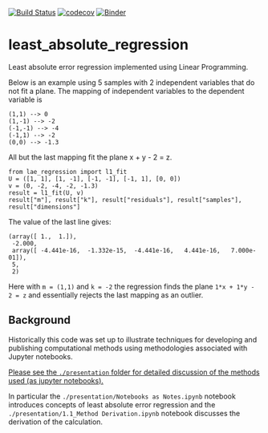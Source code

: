 [![Build Status](https://travis-ci.org/AaronWatters/least_absolute_regression.svg?branch=master)](https://travis-ci.org/AaronWatters/least_absolute_regression)
[![codecov](https://codecov.io/gh/AaronWatters/least_absolute_regression/branch/master/graph/badge.svg)](https://codecov.io/gh/AaronWatters/least_absolute_regression)
[![Binder](https://mybinder.org/badge.svg)](https://mybinder.org/v2/gh/AaronWatters/least_absolute_regression/master)


# least_absolute_regression

Least absolute error regression implemented using Linear Programming.

Below is an example using 5 samples with 2 independent variables that do not fit a plane.
The mapping of independent variables to the dependent variable is
```
(1,1) --> 0
(1,-1) --> -2
(-1,-1) --> -4
(-1,1) --> -2
(0,0) --> -1.3
```
All but the last mapping fit the plane x + y - 2 = z.

```
from lae_regression import l1_fit
U = ([1, 1], [1, -1], [-1, -1], [-1, 1], [0, 0])
v = (0, -2, -4, -2, -1.3)
result = l1_fit(U, v)
result["m"], result["k"], result["residuals"], result["samples"], result["dimensions"]
```

The value of the last line gives:

```
(array([ 1.,  1.]),
 -2.000,
 array([ -4.441e-16,  -1.332e-15,  -4.441e-16,   4.441e-16,   7.000e-01]),
 5,
 2)
```

Here with `m = (1,1)` and `k = -2` the regression finds the plane
`1*x + 1*y - 2 = z` and essentially rejects the last mapping as an
outlier.

## Background

Historically this code was set up to illustrate techniques for
developing and publishing computational methods using methodologies
associated with Jupyter notebooks.

[Please see the `./presentation` folder for detailed discussion
of the methods used (as jupyter notebooks).](./presentation)

In particular the 
`./presentation/Notebooks as Notes.ipynb`
notebook introduces concepts of least absolute error regression and the
`./presentation/1.1_Method Derivation.ipynb`
notebook discusses the derivation 
of the calculation.
